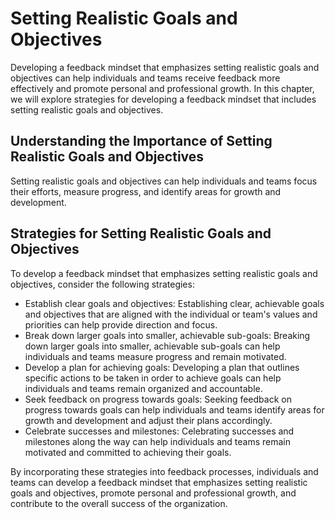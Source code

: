Setting Realistic Goals and Objectives
================================================================================

Developing a feedback mindset that emphasizes setting realistic goals and objectives can help individuals and teams receive feedback more effectively and promote personal and professional growth. In this chapter, we will explore strategies for developing a feedback mindset that includes setting realistic goals and objectives.

Understanding the Importance of Setting Realistic Goals and Objectives
----------------------------------------------------------------------

Setting realistic goals and objectives can help individuals and teams focus their efforts, measure progress, and identify areas for growth and development.

Strategies for Setting Realistic Goals and Objectives
-----------------------------------------------------

To develop a feedback mindset that emphasizes setting realistic goals and objectives, consider the following strategies:

* Establish clear goals and objectives: Establishing clear, achievable goals and objectives that are aligned with the individual or team's values and priorities can help provide direction and focus.
* Break down larger goals into smaller, achievable sub-goals: Breaking down larger goals into smaller, achievable sub-goals can help individuals and teams measure progress and remain motivated.
* Develop a plan for achieving goals: Developing a plan that outlines specific actions to be taken in order to achieve goals can help individuals and teams remain organized and accountable.
* Seek feedback on progress towards goals: Seeking feedback on progress towards goals can help individuals and teams identify areas for growth and development and adjust their plans accordingly.
* Celebrate successes and milestones: Celebrating successes and milestones along the way can help individuals and teams remain motivated and committed to achieving their goals.

By incorporating these strategies into feedback processes, individuals and teams can develop a feedback mindset that emphasizes setting realistic goals and objectives, promote personal and professional growth, and contribute to the overall success of the organization.

